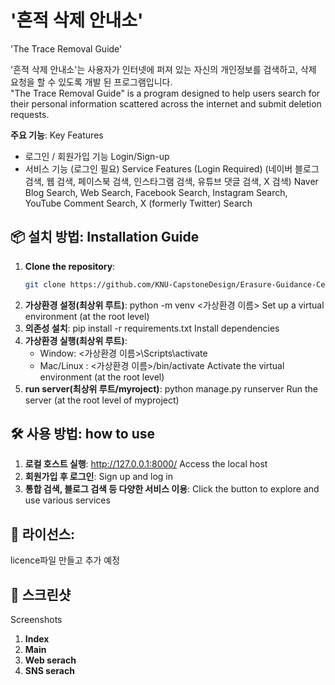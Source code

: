 # '흔적 삭제 안내소'   
'The Trace Removal Guide'

'흔적 삭제 안내소'는 사용자가 인터넷에 퍼져 있는 자신의 개인정보를 검색하고, 삭제 요청을 할 수 있도록 개발 된 프로그램입니다.  
"The Trace Removal Guide" is a program designed to help users search for their personal information scattered across the internet and submit deletion requests.

**주요 기능**: Key Features
- 로그인 / 회원가입 기능
  Login/Sign-up
- 서비스 기능 (로그인 필요)
  Service Features (Login Required)
  (네이버 블로그 검색, 웹 검색, 페이스북 검색, 인스타그램 검색, 유튜브 댓글 검색, X 검색)
  Naver Blog Search, Web Search, Facebook Search, Instagram Search, YouTube Comment Search, X (formerly Twitter) Search

## 📦 설치 방법: Installation Guide
1. **Clone the repository**:
   ```bash
   git clone https://github.com/KNU-CapstoneDesign/Erasure-Guidance-Center.git
2. **가상환경 설정(최상위 루트)**: python -m venv <가상환경 이름>
   Set up a virtual environment (at the root level)
3. **의존성 설치**: pip install -r requirements.txt
   Install dependencies
4. **가상환경 실행(최상위 루트)**:
   - Window: <가상환경 이름>\Scripts\activate
   - Mac/Linux : <가상환경 이름>/bin/activate
   Activate the virtual environment (at the root level)
6. **run server(최상위 루트/myroject)**: python manage.py runserver
   Run the server (at the root level of myproject)

## 🛠 사용 방법: how to use
1. **로컬 호스트 실행**: http://127.0.0.1:8000/
   Access the local host
2. **회원가입 후 로그인**:
   Sign up and log in
3. **통합 검색, 블로그 검색 등 다양한 서비스 이용**:
   Click the button to explore and use various services

## 📄 라이선스:
licence파일 만들고 추가 예정

## 📸 스크린샷
  Screenshots
1. **Index**
2. **Main**
3. **Web serach**
4. **SNS serach**
